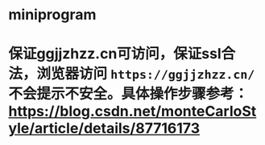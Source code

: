 # miniprogram
# 保证ggjjzhzz.cn可访问，保证ssl合法，浏览器访问 `https://ggjjzhzz.cn/` 不会提示不安全。具体操作步骤参考：https://blog.csdn.net/monteCarloStyle/article/details/87716173
